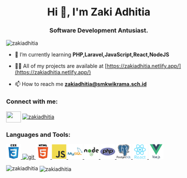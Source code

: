 <h1 align="center">Hi 👋, I'm Zaki Adhitia</h1>
<h3 align="center">Software Development Antusiast.</h3>

<p align="left"> <img src="https://komarev.com/ghpvc/?username=zakiadhitia&label=Profile%20views&color=0e75b6&style=flat" alt="zakiadhitia" /> </p>

- 🌱 I’m currently learning **PHP,Laravel,JavaScript,React,NodeJS**

- 👨‍💻 All of my projects are available at [https://zakiadhitia.netlify.app/](https://zakiadhitia.netlify.app/)

- 📫 How to reach me **zakiadhitia@smkwikrama.sch.id**

<h3 align="left">Connect with me:</h3>
<p align="left">
<a href="https://linkedin.com/in/zaki adhitia" target="blank">
  <img align="center" src="https://raw.githubusercontent.com/rahuldkjain/github-profile-readme-generator/master/src/images/icons/Social/linked-in-alt.svg" href="http://www.linkedin.com/in/zaki-adhitia-250a7b2a3" height="30" width="40" /></a>
<a href="https://instagram.com/zakiadhitia" target="blank"><img align="center" src="https://raw.githubusercontent.com/rahuldkjain/github-profile-readme-generator/master/src/images/icons/Social/instagram.svg" alt="zakiadhitia" height="30" width="40" /></a>
</p>

<h3 align="left">Languages and Tools:</h3>
<p align="left"> <a href="https://www.w3schools.com/css/" target="_blank" rel="noreferrer">
  <img src="https://raw.githubusercontent.com/devicons/devicon/master/icons/css3/css3-original-wordmark.svg" width="40" height="40"/> </a> 
  <a href="https://git-scm.com/" target="_blank" rel="noreferrer"> 
  <img src="https://www.vectorlogo.zone/logos/git-scm/git-scm-icon.svg" alt="git" width="40" height="40"/> </a> 
  <a href="https://www.w3.org/html/" target="_blank" rel="noreferrer"> 
    <img src="https://raw.githubusercontent.com/devicons/devicon/master/icons/html5/html5-original-wordmark.svg" width="40" height="40"/> </a> 
  <a href="https://developer.mozilla.org/en-US/docs/Web/JavaScript" target="_blank" rel="noreferrer"> 
    <img src="https://raw.githubusercontent.com/devicons/devicon/master/icons/javascript/javascript-original.svg"  width="40" height="40"/> </a> 
  <a href="https://www.mysql.com/" target="_blank" rel="noreferrer"> 
    <img src="https://raw.githubusercontent.com/devicons/devicon/master/icons/mysql/mysql-original-wordmark.svg" width="40" height="40"/> </a> 
  <a href="https://nodejs.org" target="_blank" rel="noreferrer"> 
    <img src="https://raw.githubusercontent.com/devicons/devicon/master/icons/nodejs/nodejs-original-wordmark.svg" width="40" height="40"/> </a> 
  <a href="https://www.php.net" target="_blank" rel="noreferrer"> 
    <img src="https://raw.githubusercontent.com/devicons/devicon/master/icons/php/php-original.svg"  width="40" height="40"/> </a> 
  <a href="https://www.postgresql.org" target="_blank" rel="noreferrer"> 
    <img src="https://raw.githubusercontent.com/devicons/devicon/master/icons/postgresql/postgresql-original-wordmark.svg"  width="40" height="40"/> </a> 
  <a href="https://reactjs.org/" target="_blank" rel="noreferrer"> 
    <img src="https://raw.githubusercontent.com/devicons/devicon/master/icons/react/react-original-wordmark.svg"  width="40" height="40"/> </a> 
  <a href="https://vuejs.org/" target="_blank" rel="noreferrer"> 
    <img src="https://raw.githubusercontent.com/devicons/devicon/master/icons/vuejs/vuejs-original-wordmark.svg"  width="40" height="40"/> </a> 
</p>

<p><img align="left" src="https://github-readme-stats.vercel.app/api/top-langs?username=zakiadhitia&show_icons=true&locale=en&layout=compact" alt="zakiadhitia" /></p>
<p>&nbsp;<img align="center" src="https://github-readme-stats.vercel.app/api?username=zakiadhitia&show_icons=true&locale=en" alt="zakiadhitia" /></p>
